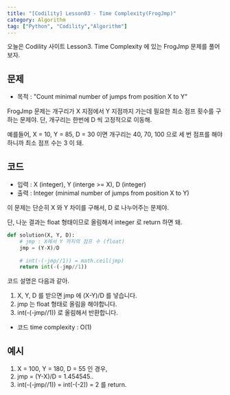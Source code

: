 ```yaml
---
title: "[Codility] Lesson03 - Time Complexity(FrogJmp)"
category: Algorithm
tag: ["Python", "Codility","Algorithm"]
---
```


오늘은 Codility 사이트 Lesson3. Time Complexity 에 있는 FrogJmp 문제를 풀어보자.

## 문제

 - 목적 : "Count minimal number of jumps from position X to Y"

FrogJmp 문제는 개구리가 X 지점에서 Y 지점까지 가는데 필요한 최소 점프 횟수를 구하는 문제야. 단, 개구리는 한번에 D 씩 고정적으로 이동해.

예를들어, X = 10, Y = 85, D = 30 이면 개구리는 40, 70, 100 으로 세 번 점프를 해야하니까 최소 점프 수는 3 이 돼.

## 코드

 - 입력 : X (integer), Y (interge >= X), D (integer)
 - 출력 : Integer (minimal number of jumps from position X to Y)

이 문제는 단순히 X 와 Y 차이를 구해서, D 로 나누어주는 문제야.

단, 나눈 결과는 float 형태이므로 올림해서 integer 로 return 하면 돼.

```python
def solution(X, Y, D):
    # jmp : X에서 Y 까지의 점프 수 (float)
    jmp = (Y-X)/D
    
    # int(-(-jmp//1)) = math.ceil(jmp)
    return int(-(-jmp//1))
```

코드 설명은 다음과 같아.

 1. X, Y, D 를 받으면 jmp 에 (X-Y)/D 를 넣습니다.
 2. jmp 는 float 형태로 올림을 해야합니다.
 3. int(-(-jmp//1)) 로 올림해서 반환합니다.

 - 코드 time complexity : O(1)

## 예시

 1. X = 100, Y = 180, D = 55 인 경우,
 2. jmp = (Y-X)/D = 1.454545..
 3. int(-(-jmp//1)) = int(-(-2)) = 2 를 return.


